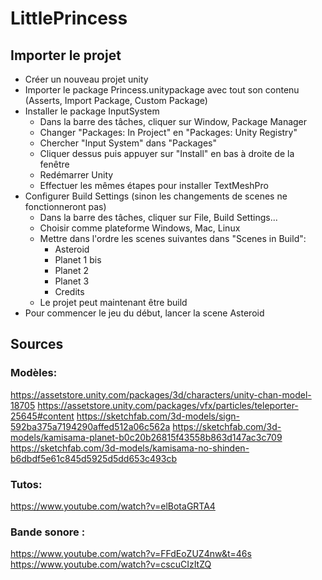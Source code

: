 # LittlePrincess

## Importer le projet

- Créer un nouveau projet unity
- Importer le package Princess.unitypackage avec tout son contenu (Asserts, Import Package, Custom Package)
- Installer le package InputSystem
  - Dans la barre des tâches, cliquer sur Window, Package Manager
  - Changer "Packages: In Project" en "Packages: Unity Registry"
  - Chercher "Input System" dans "Packages"
  - Cliquer dessus puis appuyer sur "Install" en bas à droite de la fenêtre
  - Redémarrer Unity
  - Effectuer les mêmes étapes pour installer TextMeshPro
- Configurer Build Settings (sinon les changements de scenes ne fonctionneront pas)
  - Dans la barre des tâches, cliquer sur File, Build Settings...
  - Choisir comme plateforme Windows, Mac, Linux
  - Mettre dans l'ordre les scenes suivantes dans "Scenes in Build":
    - Asteroid
    - Planet 1 bis
    - Planet 2
    - Planet 3
    - Credits
  - Le projet peut maintenant être build
- Pour commencer le jeu du début, lancer la scene Asteroid



## Sources

### Modèles:
https://assetstore.unity.com/packages/3d/characters/unity-chan-model-18705
https://assetstore.unity.com/packages/vfx/particles/teleporter-25645#content
https://sketchfab.com/3d-models/sign-592ba375a7194290affed512a06c562a
https://sketchfab.com/3d-models/kamisama-planet-b0c20b26815f43558b863d147ac3c709
https://sketchfab.com/3d-models/kamisama-no-shinden-b6dbdf5e61c845d5925d5dd653c493cb


### Tutos:
https://www.youtube.com/watch?v=elBotaGRTA4



### Bande sonore :
https://www.youtube.com/watch?v=FFdEoZUZ4nw&t=46s
https://www.youtube.com/watch?v=cscuCIzItZQ

